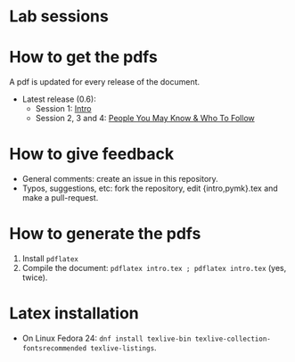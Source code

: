 # Lab sessions

# How to get the pdfs

A pdf is updated for every release of the document.

* Latest release (0.6):
   * Session 1: [Intro](https://github.com/glatard/big-data-analytics-course/releases/download/0.6/intro.pdf)
   * Session 2, 3 and 4: [People You May Know & Who To Follow](https://github.com/glatard/big-data-analytics-course/releases/download/0.6/pymk.pdf)

# How to give feedback

* General comments: create an issue in this repository.
* Typos, suggestions, etc: fork the repository, edit {intro,pymk}.tex and make a pull-request. 

# How to generate the pdfs

1. Install `pdflatex`
2. Compile the document: `pdflatex intro.tex ; pdflatex intro.tex` (yes, twice).

# Latex installation

* On Linux Fedora 24: `dnf install texlive-bin texlive-collection-fontsrecommended texlive-listings`.

